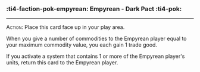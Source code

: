### :ti4-faction-pok-empyrean: __Empyrean - Dark Pact__ :ti4-pok:

---
<span style="font-variant:small-caps;">Action</span>: Place this card face up in your play area. 

When you give a number of commodities to the Empyrean player equal to your maximum commodity value, you each gain 1 trade good.

If you activate a system that contains 1 or more of the Empyrean player's units, return this card to the Empyrean player.